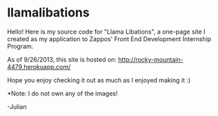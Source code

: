 llamalibations
==============

  Hello! Here is my source code for "Llama Libations", a one-page site I created
  as my application to Zappos' Front End Development Internship Program. 
  
  As of 9/26/2013, this site is hosted on:
    http://rocky-mountain-4479.herokuapp.com/

  Hope you enjoy checking it out as much as I enjoyed making it :) 
  
  *Note: I do not own any of the images! 
  
  -Julian
